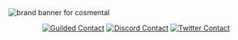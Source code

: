 <img src="[https://cdn.discordapp.com/attachments/1139545979675234334/1147240300457230336/cos.png](https://cdn.discordapp.com/attachments/1139545979675234334/1218899170774093904/cos.png?ex=66095750&is=65f6e250&hm=9d130940d4c7bf1d80987095ff643f616a6657d5d5d3b37290ae124231e88acf&)" alt="brand banner for cosmental"/>
<p align="center">
  <a href="https://www.guilded.gg/u/Cosmental" target="blank"><img src="https://img.shields.io/badge/Guilded-F5C400?style=for-the-badge&logo=guilded&logoColor=white" alt="Guilded Contact"/></a>
  <a href="https://discordapp.com/users/1004549364737384509" target="blank"><img src="https://img.shields.io/badge/Discord-5865F2?style=for-the-badge&logo=discord&logoColor=white" alt="Discord Contact"/></a>
  <a href="https://twitter.com/CosRBX" target="blank"><img src="https://img.shields.io/badge/Twitter-1DA1F2?style=for-the-badge&logo=twitter&logoColor=white" alt="Twitter Contact"/></a>
</p>

